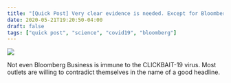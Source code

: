```yaml
---
title: "[Quick Post] Very clear evidence is needed. Except for Bloomberg."
date: 2020-05-21T19:20:50-04:00
draft: false
tags: ["quick post", "science", "covid19", "bloomberg"]
---
```


![](/images/QP-2020-05-21.png)

Not even Bloomberg Business is immune to the CLICKBAIT-19 virus. Most outlets are willing to contradict themselves in the name of a good headline.

